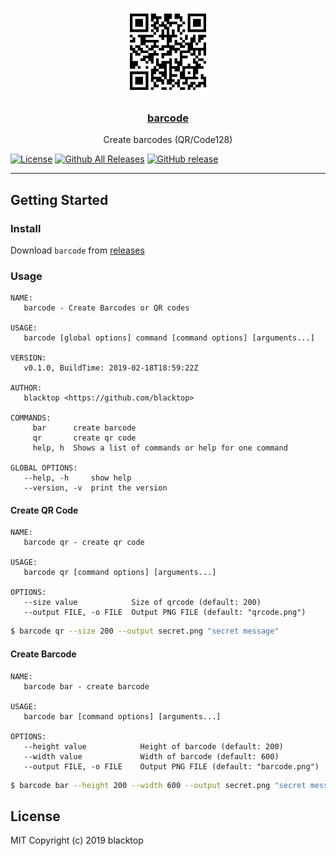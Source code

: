 <p align="center">
  <a href="https://github.com/blacktop/barcode"><img alt="Malice Logo" src="https://github.com/blacktop/barcode/raw/master/docs/qrcode.png" height="140" /></a>
  <a href="https://github.com/blacktop/barcode"><h3 align="center">barcode</h3></a>
  <p align="center">Create barcodes (QR/Code128)</p>
</p>

[![License](http://img.shields.io/:license-mit-blue.svg)](http://doge.mit-license.org) [![Github All Releases](https://img.shields.io/github/downloads/blacktop/barcode/total.svg)](https://github.com/blacktop/barcode/releases/latest) [![GitHub release](https://img.shields.io/github/release/blacktop/barcode.svg)](https://github.com/blacktop/barcode/releases)

---

## Getting Started

### Install

Download `barcode` from [releases](https://github.com/blacktop/barcode/releases)

### Usage

```
NAME:
   barcode - Create Barcodes or QR codes

USAGE:
   barcode [global options] command [command options] [arguments...]

VERSION:
   v0.1.0, BuildTime: 2019-02-18T18:59:22Z

AUTHOR:
   blacktop <https://github.com/blacktop>

COMMANDS:
     bar      create barcode
     qr       create qr code
     help, h  Shows a list of commands or help for one command

GLOBAL OPTIONS:
   --help, -h     show help
   --version, -v  print the version
```

#### Create QR Code

```
NAME:
   barcode qr - create qr code

USAGE:
   barcode qr [command options] [arguments...]

OPTIONS:
   --size value            Size of qrcode (default: 200)
   --output FILE, -o FILE  Output PNG FILE (default: "qrcode.png")
```

```bash
$ barcode qr --size 200 --output secret.png "secret message"
```

#### Create Barcode

```
NAME:
   barcode bar - create barcode

USAGE:
   barcode bar [command options] [arguments...]

OPTIONS:
   --height value            Height of barcode (default: 200)
   --width value             Width of barcode (default: 600)
   --output FILE, -o FILE    Output PNG FILE (default: "barcode.png")
```

```bash
$ barcode bar --height 200 --width 600 --output secret.png "secret message"
```

## License

MIT Copyright (c) 2019 blacktop
